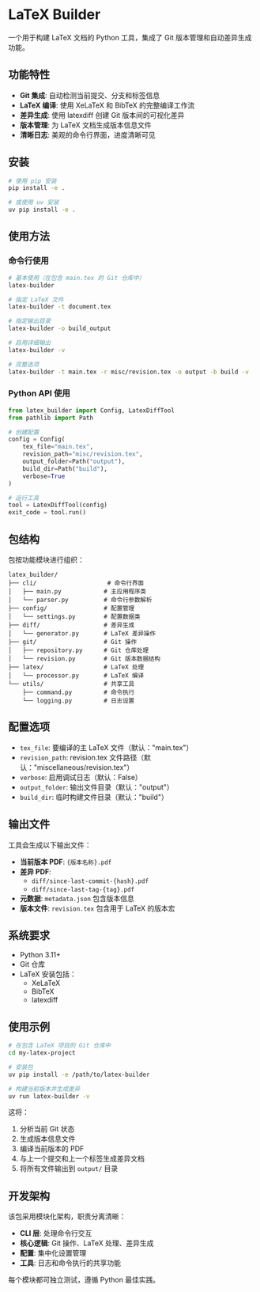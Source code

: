 # LaTeX Builder

一个用于构建 LaTeX 文档的 Python 工具，集成了 Git 版本管理和自动差异生成功能。

## 功能特性

- **Git 集成**: 自动检测当前提交、分支和标签信息
- **LaTeX 编译**: 使用 XeLaTeX 和 BibTeX 的完整编译工作流
- **差异生成**: 使用 latexdiff 创建 Git 版本间的可视化差异
- **版本管理**: 为 LaTeX 文档生成版本信息文件
- **清晰日志**: 美观的命令行界面，进度清晰可见

## 安装

```bash
# 使用 pip 安装
pip install -e .

# 或使用 uv 安装
uv pip install -e .
```

## 使用方法

### 命令行使用

```bash
# 基本使用（在包含 main.tex 的 Git 仓库中）
latex-builder

# 指定 LaTeX 文件
latex-builder -t document.tex

# 指定输出目录
latex-builder -o build_output

# 启用详细输出
latex-builder -v

# 完整选项
latex-builder -t main.tex -r misc/revision.tex -o output -b build -v
```

### Python API 使用

```python
from latex_builder import Config, LatexDiffTool
from pathlib import Path

# 创建配置
config = Config(
    tex_file="main.tex",
    revision_path="misc/revision.tex",
    output_folder=Path("output"),
    build_dir=Path("build"),
    verbose=True
)

# 运行工具
tool = LatexDiffTool(config)
exit_code = tool.run()
```

## 包结构

包按功能模块进行组织：

```
latex_builder/
├── cli/                    # 命令行界面
│   ├── main.py            # 主应用程序类
│   └── parser.py          # 命令行参数解析
├── config/                # 配置管理
│   └── settings.py        # 配置数据类
├── diff/                  # 差异生成
│   └── generator.py       # LaTeX 差异操作
├── git/                   # Git 操作
│   ├── repository.py      # Git 仓库处理
│   └── revision.py        # Git 版本数据结构
├── latex/                 # LaTeX 处理
│   └── processor.py       # LaTeX 编译
└── utils/                 # 共享工具
    ├── command.py         # 命令执行
    └── logging.py         # 日志设置
```

## 配置选项

- `tex_file`: 要编译的主 LaTeX 文件（默认："main.tex"）
- `revision_path`: revision.tex 文件路径（默认："miscellaneous/revision.tex"）
- `verbose`: 启用调试日志（默认：False）
- `output_folder`: 输出文件目录（默认："output"）
- `build_dir`: 临时构建文件目录（默认："build"）

## 输出文件

工具会生成以下输出文件：

- **当前版本 PDF**: `{版本名称}.pdf`
- **差异 PDF**: 
  - `diff/since-last-commit-{hash}.pdf`
  - `diff/since-last-tag-{tag}.pdf`
- **元数据**: `metadata.json` 包含版本信息
- **版本文件**: `revision.tex` 包含用于 LaTeX 的版本宏

## 系统要求

- Python 3.11+
- Git 仓库
- LaTeX 安装包括：
  - XeLaTeX
  - BibTeX
  - latexdiff

## 使用示例

```bash
# 在包含 LaTeX 项目的 Git 仓库中
cd my-latex-project

# 安装包
uv pip install -e /path/to/latex-builder

# 构建当前版本并生成差异
uv run latex-builder -v
```

这将：
1. 分析当前 Git 状态
2. 生成版本信息文件
3. 编译当前版本的 PDF
4. 与上一个提交和上一个标签生成差异文档
5. 将所有文件输出到 `output/` 目录

## 开发架构

该包采用模块化架构，职责分离清晰：

- **CLI 层**: 处理命令行交互
- **核心逻辑**: Git 操作、LaTeX 处理、差异生成
- **配置**: 集中化设置管理
- **工具**: 日志和命令执行的共享功能

每个模块都可独立测试，遵循 Python 最佳实践。
